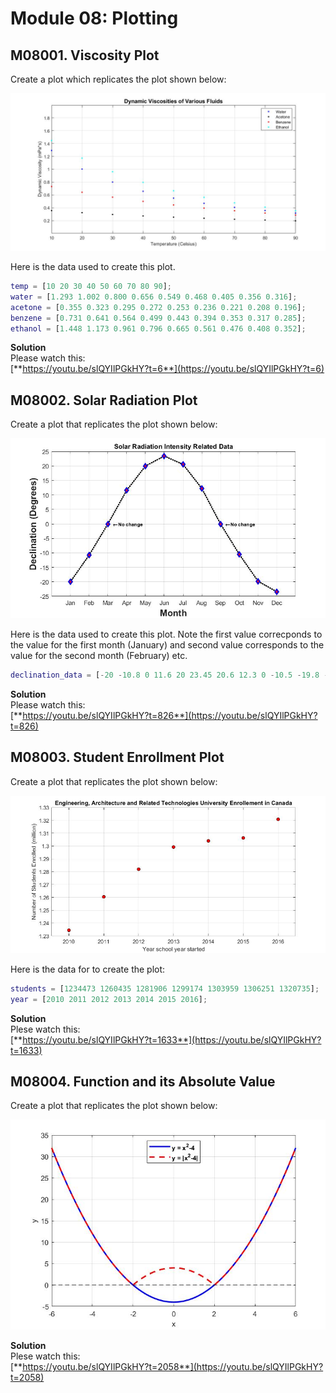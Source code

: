 # Module 08: Plotting

## M08001. Viscosity Plot

Create a plot which replicates the plot shown below:

![M08001](img/M08001.jpg)

Here is the data used to create this plot.

```matlab
temp = [10 20 30 40 50 60 70 80 90];
water = [1.293 1.002 0.800 0.656 0.549 0.468 0.405 0.356 0.316]; 
acetone = [0.355 0.323 0.295 0.272 0.253 0.236 0.221 0.208 0.196];
benzene = [0.731 0.641 0.564 0.499 0.443 0.394 0.353 0.317 0.285];
ethanol = [1.448 1.173 0.961 0.796 0.665 0.561 0.476 0.408 0.352]; 
```

**Solution**  
Please watch this:  
[**https://youtu.be/slQYIlPGkHY?t=6**](https://youtu.be/slQYIlPGkHY?t=6)

## M08002. Solar Radiation Plot
Create a plot that replicates the plot shown below:

![M08002](img/M08002.jpg)

Here is the data used to create this plot. Note the first value correcponds to the value for the first month (January) and second value corresponds to the value for the second month (February) etc.

```matlab
declination_data = [-20 -10.8 0 11.6 20 23.45 20.6 12.3 0 -10.5 -19.8 -23.45];
```

**Solution**  
Please watch this:  
[**https://youtu.be/slQYIlPGkHY?t=826**](https://youtu.be/slQYIlPGkHY?t=826)


## M08003. Student Enrollment Plot
Create a plot that replicates the plot shown below:

![M08003](img/M08003.jpg)

Here is the data for to create the plot:

```matlab
students = [1234473 1260435 1281906 1299174 1303959 1306251 1320735];
year = [2010 2011 2012 2013 2014 2015 2016];
```
 
**Solution**  
Plese watch this:  
[**https://youtu.be/slQYIlPGkHY?t=1633**](https://youtu.be/slQYIlPGkHY?t=1633)


## M08004. Function and its Absolute Value 
Create a plot that replicates the plot shown below:

![M08004](img/M08004.jpg)

**Solution**  
Plese watch this:  
[**https://youtu.be/slQYIlPGkHY?t=2058**](https://youtu.be/slQYIlPGkHY?t=2058)
